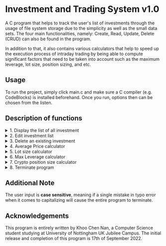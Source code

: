 # Investment and Trading System v1.0
A C program that helps to track the user's list of investments through the usage of file system storage due to the simplicity as well as the small data sets.  The four main functionalities, namely: Create, Read, Update, Delete (CRUD) can also be found in the program.

In addition to that, it also contains various calculators that help to speed up the execution process of intraday trading by being able to compute significant factors that need to be taken into account such as the maximum leverage, lot size, position sizing, and etc.

## Usage
To run the project, simply click main.c and make sure a C compiler (e.g. CodeBlocks) is installed beforehand.  Once you run, options then can be chosen from the listen.

## Description of functions

<details>
<summary>1. Display the list of all investment</summary>
<p>The entire list of investments are displayed and everything is stored inside the file "investments.txt".  All contents from both sides should be matching.</p>
</details>

<details>
<summary>2. Edit investment list</summary>
<p>User will then need to make another selection from 2 of the options given.  They can either erase and rewrite a new list of investments or they can add new investments to the existing ones.</p>
</details>

<details>
<summary>3. Delete an existing investment</summary>
<p>The "investment number" is referring to its placement within the list.  E.g. To delete the fifth investment (sixth line), enter the number "5".</p>
</details>

<details>
<summary>4. Average Price calculator</summary>
<p>Returns the average price of a certain investment after taking the total amount purchased and value invested as parameters.</p>
</details>

<details>
<summary>5. Lot size calculator</summary>
<p>Content 1</p>
</details>

<details>
<summary>6. Max Leverage calculator</summary>
<p>Calculates the maximum leverage a trade can be taken ***WITHOUT*** taking into account of the fees due to different exchanges charging different rates.</p>
</details>

<details>
<summary>7. Crypto position size calculator</summary>
<p>Takes in the following as parameters: maximum admissible risk, entry price, stop loss, and leverage before calculating the position size.  The term "maximum admissible risk" is referring to the flat amount of the portfolio is being risked, not the percentage.</p>
</details>

<details>
<summary>8. Terminate program</summary>
<p>Returns 0 and closes the program.  The program may also be terminated at the end of the process by typing "No".</p>
</details>


## Additional Note
The user input is **case sensitive**, meaning if a single mistake in typo error when it comes to capitalizing will cause the entire program to terminate.

## Acknowledgements
This program is entirely written by Khoo Chen Nan, a Computer Science student studying at University of Nottingham UK Jubilee Campus.  The initial release and completion of this program is 17th of September 2022.
